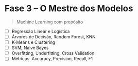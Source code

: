 # Fase 3 –  O Mestre dos Modelos

> Machine Learning com propósito

- [ ] Regressão Linear e Logística
- [ ] Árvores de Decisão, Random Forest, KNN
- [ ] K-Means e Clustering
- [ ] SVM, Naive Bayes
- [ ] Overfitting, Underfitting, Cross Validation
- [ ] Métricas: Accuracy, Precision, Recall, F1
